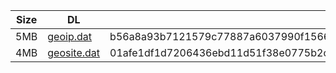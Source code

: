 |    Size   |     DL  | sha512sum |
|  ---  |  ---  |  ---  |
| 5MB | [geoip.dat](https://cdn.jsdelivr.net/gh/googleians/Rules@main/geoip.dat) | b56a8a93b7121579c77887a6037990f1566e2403a90ef85c5234120519530ab0cc532ea1162bb56504a63d3147d0156117e37d4837619b7f53e0de5c50eab0f2 |
| 4MB | [geosite.dat](https://cdn.jsdelivr.net/gh/googleians/Rules@main/geosite.dat) | 01afe1df1d7206436ebd11d51f38e0775b2ca0a2cf04a4af32a0421e718577924527a3ce0ec1e01def68e4a0f5b1e2ce41ed47d683a5be60cbfffab758adf2b1 |
